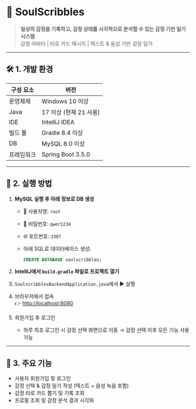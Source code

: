 # 📝 SoulScribbles  
> **일상의 감정을 기록하고, 감정 상태를 시각적으로 분석할 수 있는 감정 기반 일기 시스템**  
> 감정 아바타 | 타로 카드 메시지 | 텍스트 & 음성 기반 감정 일기

---

## 🛠️ 1. 개발 환경

| 구성 요소     | 버전                  |
|--------------|-----------------------|
| 운영체제       | Windows 10 이상         |
| Java         | 17 이상 (현재 21 사용)   |
| IDE          | IntelliJ IDEA         |
| 빌드 툴       | Gradle 8.4 이상         |
| DB           | MySQL 8.0 이상         |
| 프레임워크     | Spring Boot 3.5.0      |

---

## 🚀 2. 실행 방법

1. **MySQL 실행 후 아래 정보로 DB 생성**
   - 🔐 사용자명: `root`  
   - 🔑 비밀번호: `qwer1234`  
   - 🌐 포트번호: `3307`  
   - 아래 SQL로 데이터베이스 생성:

     ```sql
     CREATE DATABASE soulscribbles;
     ```

2. **IntelliJ에서 `build.gradle` 파일로 프로젝트 열기**

3. `SoulscribblesBackendApplication.java`에서 ▶ 실행

4. 브라우저에서 접속  
   👉 [http://localhost:8080](http://localhost:8080)

5. 회원가입 후 로그인
   - 하루 최초 로그인 시 감정 선택 화면으로 이동 → 감정 선택 이후 모든 기능 사용 가능

---

## 🌟 3. 주요 기능

- 사용자 회원가입 및 로그인  
- 감정 선택 & 감정 일기 작성 (텍스트 + 음성 녹음 포함)  
- 감정 타로 카드 뽑기 및 기록 조회  
- 프로필 조회 및 감정 분석 결과 시각화
